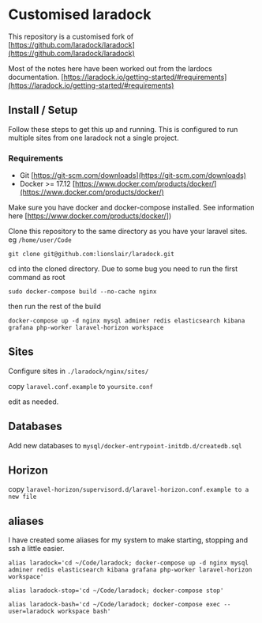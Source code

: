 # Customised laradock

This repository is a customised fork of [https://github.com/laradock/laradock](https://github.com/laradock/laradock)

Most of the notes here have been worked out from the lardocs documentation. [https://laradock.io/getting-started/#requirements](https://laradock.io/getting-started/#requirements)

## Install / Setup

Follow these steps to get this up and running. This is configured to run multiple sites from one laradock not a single project.


### Requirements

* Git [https://git-scm.com/downloads](https://git-scm.com/downloads)
* Docker >= 17.12 [https://www.docker.com/products/docker/](https://www.docker.com/products/docker/)

Make sure you have docker and docker-compose installed. See information here [https://www.docker.com/products/docker/])


Clone this repository to the same directory as you have your laravel sites. eg `/home/user/Code`

`git clone git@github.com:lionslair/laradock.git`

cd into the cloned directory. Due to some bug you need to run the first command as root

`sudo docker-compose build --no-cache nginx`

then run the rest of the build

`docker-compose up -d nginx mysql adminer redis elasticsearch kibana grafana php-worker laravel-horizon workspace`


## Sites

Configure sites in `./laradock/nginx/sites/`

copy `laravel.conf.example` to `yoursite.conf`

edit as needed.


## Databases

Add new databases to `mysql/docker-entrypoint-initdb.d/createdb.sql`

## Horizon

copy `laravel-horizon/supervisord.d/laravel-horizon.conf.example to a new file`


## aliases

I have created some aliases for my system to make starting, stopping and ssh a little easier.

`alias laradock='cd ~/Code/laradock; docker-compose up -d nginx mysql adminer redis elasticsearch kibana grafana php-worker laravel-horizon workspace'`

`alias laradock-stop='cd ~/Code/laradock; docker-compose stop'`

`alias laradock-bash='cd ~/Code/laradock; docker-compose exec --user=laradock workspace bash'`
